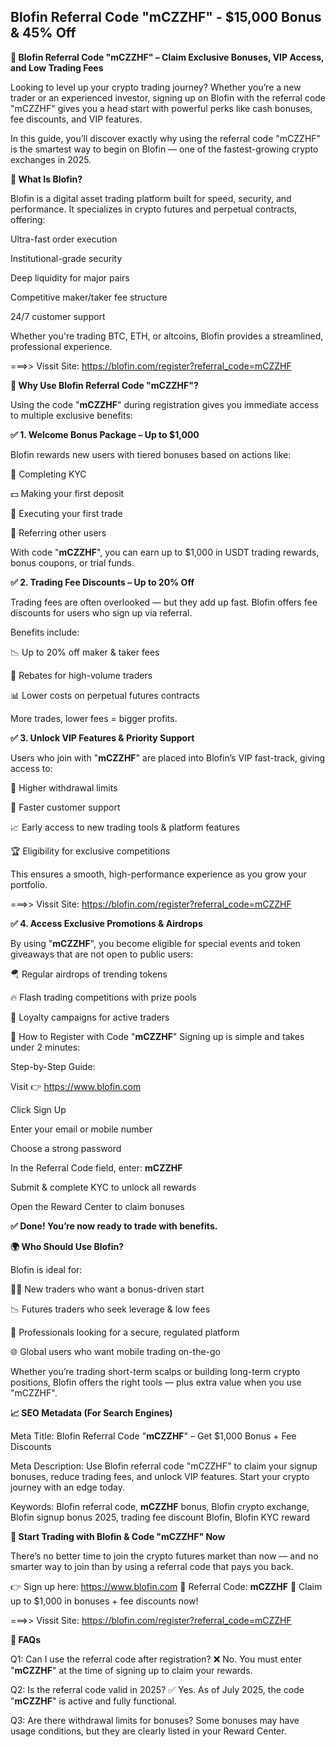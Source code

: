 ## Blofin Referral Code "mCZZHF" - $15,000 Bonus & 45% Off

**🔑 Blofin Referral Code "mCZZHF" – Claim Exclusive Bonuses, VIP Access, and Low Trading Fees**

Looking to level up your crypto trading journey? Whether you’re a new trader or an experienced investor, signing up on Blofin with the referral code "mCZZHF" gives you a head start with powerful perks like cash bonuses, fee discounts, and VIP features.

In this guide, you’ll discover exactly why using the referral code "mCZZHF" is the smartest way to begin on Blofin — one of the fastest-growing crypto exchanges in 2025.

**🚀 What Is Blofin?**

Blofin is a digital asset trading platform built for speed, security, and performance. It specializes in crypto futures and perpetual contracts, offering:

Ultra-fast order execution

Institutional-grade security

Deep liquidity for major pairs

Competitive maker/taker fee structure

24/7 customer support

Whether you're trading BTC, ETH, or altcoins, Blofin provides a streamlined, professional experience.

===>> Vissit Site: https://blofin.com/register?referral_code=mCZZHF

**🎯 Why Use Blofin Referral Code "mCZZHF"?**

Using the code "**mCZZHF**" during registration gives you immediate access to multiple exclusive benefits:

**✅ 1. Welcome Bonus Package – Up to $1,000**

Blofin rewards new users with tiered bonuses based on actions like:

🔐 Completing KYC

💵 Making your first deposit

🔄 Executing your first trade

📢 Referring other users

With code "**mCZZHF**", you can earn up to $1,000 in USDT trading rewards, bonus coupons, or trial funds.

**✅ 2. Trading Fee Discounts – Up to 20% Off**

Trading fees are often overlooked — but they add up fast. Blofin offers fee discounts for users who sign up via referral.

Benefits include:

📉 Up to 20% off maker & taker fees

🔁 Rebates for high-volume traders

📊 Lower costs on perpetual futures contracts

More trades, lower fees = bigger profits.

**✅ 3. Unlock VIP Features & Priority Support**

Users who join with "**mCZZHF**" are placed into Blofin’s VIP fast-track, giving access to:

🥇 Higher withdrawal limits

🎯 Faster customer support

📈 Early access to new trading tools & platform features

🏆 Eligibility for exclusive competitions

This ensures a smooth, high-performance experience as you grow your portfolio.

===>> Vissit Site: https://blofin.com/register?referral_code=mCZZHF

**✅ 4. Access Exclusive Promotions & Airdrops**

By using "**mCZZHF**", you become eligible for special events and token giveaways that are not open to public users:

🪂 Regular airdrops of trending tokens

🔥 Flash trading competitions with prize pools

💎 Loyalty campaigns for active traders

📝 How to Register with Code "**mCZZHF**"
Signing up is simple and takes under 2 minutes:

Step-by-Step Guide:

Visit 👉 https://www.blofin.com

Click Sign Up

Enter your email or mobile number

Choose a strong password

In the Referral Code field, enter: **mCZZHF**

Submit & complete KYC to unlock all rewards

Open the Reward Center to claim bonuses

**✅ Done! You’re now ready to trade with benefits.**

**🌍 Who Should Use Blofin?**

Blofin is ideal for:

🧑‍💻 New traders who want a bonus-driven start

📉 Futures traders who seek leverage & low fees

🏦 Professionals looking for a secure, regulated platform

🌐 Global users who want mobile trading on-the-go

Whether you’re trading short-term scalps or building long-term crypto positions, Blofin offers the right tools — plus extra value when you use "mCZZHF".

**📈 SEO Metadata (For Search Engines)**

Meta Title: Blofin Referral Code "**mCZZHF**" – Get $1,000 Bonus + Fee Discounts

Meta Description: Use Blofin referral code "mCZZHF" to claim your signup bonuses, reduce trading fees, and unlock VIP features. Start your crypto journey with an edge today.

Keywords: Blofin referral code, **mCZZHF** bonus, Blofin crypto exchange, Blofin signup bonus 2025, trading fee discount Blofin, Blofin KYC reward

**🎁 Start Trading with Blofin & Code "mCZZHF" Now**

There’s no better time to join the crypto futures market than now — and no smarter way to join than by using a referral code that pays you back.

👉 Sign up here: https://www.blofin.com
🔑 Referral Code: **mCZZHF**
🎁 Claim up to $1,000 in bonuses + fee discounts now!

===>> Vissit Site: https://blofin.com/register?referral_code=mCZZHF

**🙋 FAQs**

Q1: Can I use the referral code after registration?
❌ No. You must enter "**mCZZHF**" at the time of signing up to claim your rewards.

Q2: Is the referral code valid in 2025?
✅ Yes. As of July 2025, the code "**mCZZHF**" is active and fully functional.

Q3: Are there withdrawal limits for bonuses?
Some bonuses may have usage conditions, but they are clearly listed in your Reward Center.
